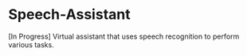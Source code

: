 # Speech-Assistant
[In Progress] Virtual assistant that uses speech recognition to perform various tasks.
